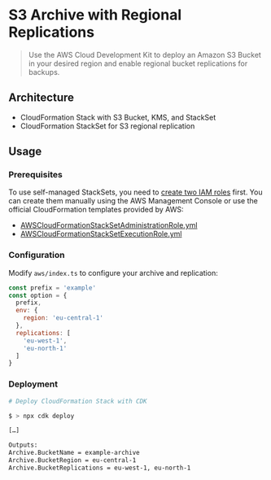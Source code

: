 # S3 Archive with Regional Replications

> Use the AWS Cloud Development Kit to deploy an Amazon S3 Bucket in your desired region and enable regional bucket replications for backups.

## Architecture

* CloudFormation Stack with S3 Bucket, KMS, and StackSet
* CloudFormation StackSet for S3 regional replication

## Usage

### Prerequisites

To use self-managed StackSets, you need to [create two IAM roles](https://docs.aws.amazon.com/AWSCloudFormation/latest/UserGuide/stacksets-prereqs-self-managed.html) first. You can create them manually using the AWS Management Console or use the official CloudFormation templates provided by AWS:

- [AWSCloudFormationStackSetAdministrationRole.yml](https://s3.amazonaws.com/cloudformation-stackset-sample-templates-us-east-1/AWSCloudFormationStackSetAdministrationRole.yml)
- [AWSCloudFormationStackSetExecutionRole.yml](https://s3.amazonaws.com/cloudformation-stackset-sample-templates-us-east-1/AWSCloudFormationStackSetExecutionRole.yml)

### Configuration

Modify `aws/index.ts` to configure your archive and replication:

```js
const prefix = 'example'
const option = {
  prefix,
  env: {
    region: 'eu-central-1'
  },
  replications: [
    'eu-west-1',
    'eu-north-1'
  ]
}
```

### Deployment

```bash
# Deploy CloudFormation Stack with CDK

$ > npx cdk deploy

[…]

Outputs:
Archive.BucketName = example-archive
Archive.BucketRegion = eu-central-1
Archive.BucketReplications = eu-west-1, eu-north-1

```
